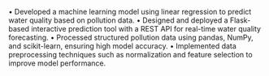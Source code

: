 • Developed a machine learning model using linear regression to predict water quality based on pollution data.
• Designed and deployed a Flask-based interactive prediction tool with a REST API for real-time water quality
   forecasting.
• Processed structured pollution data using pandas, NumPy, and scikit-learn, ensuring high model accuracy.
• Implemented data preprocessing techniques such as normalization and feature selection to improve model
   performance.

